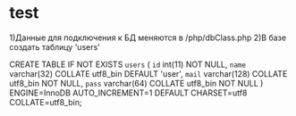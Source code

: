 # test

1)Данные для подключения к БД меняются в /php/dbClass.php
2)В базе создать таблицу 'users' 

CREATE TABLE IF NOT EXISTS `users` (
  `id` int(11) NOT NULL,
  `name` varchar(32) COLLATE utf8_bin DEFAULT 'user',
  `mail` varchar(128) COLLATE utf8_bin NOT NULL,
  `pass` varchar(64) COLLATE utf8_bin NOT NULL
) ENGINE=InnoDB AUTO_INCREMENT=1 DEFAULT CHARSET=utf8 COLLATE=utf8_bin;

